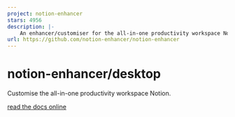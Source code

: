 ```yaml
---
project: notion-enhancer
stars: 4956
description: |-
    An enhancer/customiser for the all-in-one productivity workspace Notion
url: https://github.com/notion-enhancer/notion-enhancer
---
```


# notion-enhancer/desktop

Customise the all-in-one productivity workspace Notion.

[read the docs online](https://notion-enhancer.github.io/)

